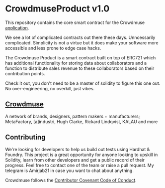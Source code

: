 # CrowdmuseProduct v1.0

This repository contains the core smart contract for the Crowdmuse [application](https://www.crowdmuse.xyz/).

We see a lot of complicated contracts out there these days. Unncessarily complicated. Simplicity is not a virtue but it does make your software more accessible and less prone to edge case hacks.

The Crowdmuse Product is a smart contract built on top of ERC721 which has additional functionality for storing data about collaborators and a function to distribute sales revenue to these collaborators based on their contribution points.

Check it out, you don't need to be a master of solidity to figure this one out. No over-engineering, no overkill, just vibes.


## [Crowdmuse](https://www.crowdmuse.com/)

A network of brands, designers, pattern makers + manufacturers; MetaFactory, [a]industri, Hugh Clarke, Rickard Lindqvist, KALAU and more

## Contributing

We're looking for developers to help us build out tests using Hardhat & Foundry. This project is a great opportunity for anyone looking to upskill in Solidity, learn from other developers and get a public record of their progress. Feel free to contact one of the team or raise a pull request. My telegram is Amirjab21 in case you want to chat about anything.

Crowdmuse follows the [Contributor Covenant Code of Conduct](https://www.contributor-covenant.org/version/1/4/code-of-conduct).





